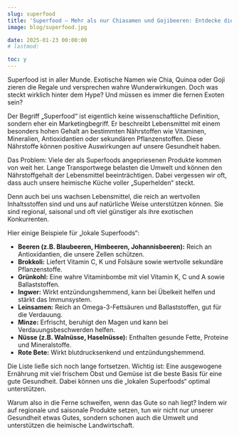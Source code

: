 ```yaml
---
slug: superfood
title: 'Superfood – Mehr als nur Chiasamen und Gojibeeren: Entdecke die Kraft lokaler "Superhelden"'
image: blog/superfood.jpg

date: 2025-01-23 00:00:00
# lastmod: 

toc: y
---
```

Superfood ist in aller Munde. Exotische Namen wie Chia, Quinoa oder Goji zieren die Regale und versprechen wahre Wunderwirkungen. Doch was steckt wirklich hinter dem Hype? Und müssen es immer die fernen Exoten sein?

Der Begriff „Superfood“ ist eigentlich keine wissenschaftliche Definition, sondern eher ein Marketingbegriff. Er beschreibt Lebensmittel mit einem besonders hohen Gehalt an bestimmten Nährstoffen wie Vitaminen, Mineralien, Antioxidantien oder sekundären Pflanzenstoffen. Diese Nährstoffe können positive Auswirkungen auf unsere Gesundheit haben.

Das Problem: Viele der als Superfoods angepriesenen Produkte kommen von weit her. Lange Transportwege belasten die Umwelt und können den Nährstoffgehalt der Lebensmittel beeinträchtigen. Dabei vergessen wir oft, dass auch unsere heimische Küche voller „Superhelden“ steckt.

Denn auch bei uns wachsen Lebensmittel, die reich an wertvollen Inhaltsstoffen sind und uns auf natürliche Weise unterstützen können. Sie sind regional, saisonal und oft viel günstiger als ihre exotischen Konkurrenten.

Hier einige Beispiele für „lokale Superfoods“:

- **Beeren (z.B. Blaubeeren, Himbeeren, Johannisbeeren):** Reich an Antioxidantien, die unsere Zellen schützen.
- **Brokkoli:** Liefert Vitamin C, K und Folsäure sowie wertvolle sekundäre Pflanzenstoffe.
- **Grünkohl:** Eine wahre Vitaminbombe mit viel Vitamin K, C und A sowie Ballaststoffen.
- **Ingwer:** Wirkt entzündungshemmend, kann bei Übelkeit helfen und stärkt das Immunsystem.
- **Leinsamen:** Reich an Omega-3-Fettsäuren und Ballaststoffen, gut für die Verdauung.
- **Minze:** Erfrischt, beruhigt den Magen und kann bei Verdauungsbeschwerden helfen.
- **Nüsse (z.B. Walnüsse, Haselnüsse):** Enthalten gesunde Fette, Proteine und Mineralstoffe.
- **Rote Bete:** Wirkt blutdrucksenkend und entzündungshemmend.

Die Liste ließe sich noch lange fortsetzen. Wichtig ist: Eine ausgewogene Ernährung mit viel frischem Obst und Gemüse ist die beste Basis für eine gute Gesundheit. Dabei können uns die „lokalen Superfoods“ optimal unterstützen.

Warum also in die Ferne schweifen, wenn das Gute so nah liegt? Indem wir auf regionale und saisonale Produkte setzen, tun wir nicht nur unserer Gesundheit etwas Gutes, sondern schonen auch die Umwelt und unterstützen die heimische Landwirtschaft.
